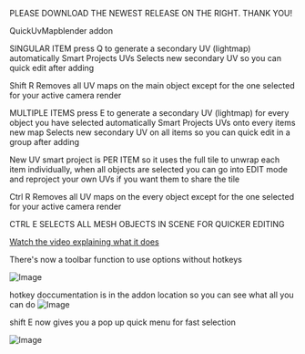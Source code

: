 PLEASE DOWNLOAD THE NEWEST RELEASE ON THE RIGHT. THANK YOU!


QuickUvMapblender addon 

SINGULAR ITEM
press Q to generate a secondary UV (lightmap) 
automatically Smart Projects UVs
Selects new secondary UV so you can quick edit after adding

Shift R Removes all UV maps on the main object except for the one selected for your active camera render 


MULTIPLE ITEMS
press E to generate a secondary UV (lightmap) for every object you have selected
automatically Smart Projects UVs onto every items new map
Selects new secondary UV on all items so you can quick edit in a group after adding

New UV smart project is PER ITEM so it uses the full tile to unwrap each item individually, when all objects are selected you can go into EDIT mode and reproject your own UVs if you want them to share the tile

Ctrl R Removes all UV maps on the every object except for the one selected for your active camera render 



CTRL E SELECTS ALL MESH OBJECTS IN SCENE FOR QUICKER EDITING



[Watch the video explaining what it does](https://youtu.be/watch?v=nDbOAA5en3Y)

There's now a toolbar function to use options without hotkeys

![Image](https://github.com/user-attachments/assets/92c2b9b9-d34a-46f8-a935-693695abe44f)

hotkey doccumentation is in the addon location so you can see what all you can do 
![Image](https://github.com/user-attachments/assets/c70f5a39-2758-4ed6-8c09-c4ba5d298b79)

shift E now gives you a pop up quick menu for fast selection

![Image](https://github.com/user-attachments/assets/9657bb15-a4ca-43a6-b9a0-8e09ba725d0b)
